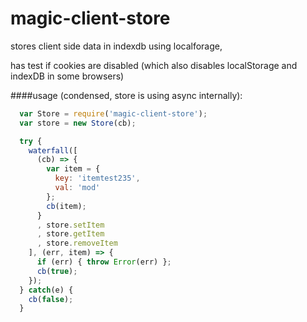 # magic-client-store

stores client side data in indexdb using localforage,

has test if cookies are disabled 
(which also disables localStorage and indexDB in some browsers)

####usage (condensed, store is using async internally):
```js
  var Store = require('magic-client-store');
  var store = new Store(cb);

  try {
    waterfall([
      (cb) => {
        var item = {
          key: 'itemtest235',
          val: 'mod'
        };
        cb(item);
      }
      , store.setItem
      , store.getItem
      , store.removeItem
    ], (err, item) => {
      if (err) { throw Error(err) };
      cb(true);
    });
  } catch(e) {
    cb(false);
  }
```
